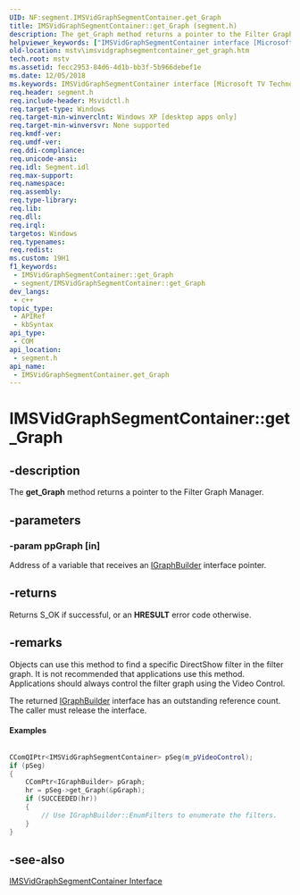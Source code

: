 ```yaml
---
UID: NF:segment.IMSVidGraphSegmentContainer.get_Graph
title: IMSVidGraphSegmentContainer::get_Graph (segment.h)
description: The get_Graph method returns a pointer to the Filter Graph Manager.
helpviewer_keywords: ["IMSVidGraphSegmentContainer interface [Microsoft TV Technologies]","get_Graph method","IMSVidGraphSegmentContainer.get_Graph","IMSVidGraphSegmentContainer::get_Graph","IMSVidGraphSegmentContainerget_Graph","get_Graph","get_Graph method [Microsoft TV Technologies]","get_Graph method [Microsoft TV Technologies]","IMSVidGraphSegmentContainer interface","mstv.imsvidgraphsegmentcontainer_get_graph","segment/IMSVidGraphSegmentContainer::get_Graph"]
old-location: mstv\imsvidgraphsegmentcontainer_get_graph.htm
tech.root: mstv
ms.assetid: fecc2953-84d6-4d1b-bb3f-5b966debef1e
ms.date: 12/05/2018
ms.keywords: IMSVidGraphSegmentContainer interface [Microsoft TV Technologies],get_Graph method, IMSVidGraphSegmentContainer.get_Graph, IMSVidGraphSegmentContainer::get_Graph, IMSVidGraphSegmentContainerget_Graph, get_Graph, get_Graph method [Microsoft TV Technologies], get_Graph method [Microsoft TV Technologies],IMSVidGraphSegmentContainer interface, mstv.imsvidgraphsegmentcontainer_get_graph, segment/IMSVidGraphSegmentContainer::get_Graph
req.header: segment.h
req.include-header: Msvidctl.h
req.target-type: Windows
req.target-min-winverclnt: Windows XP [desktop apps only]
req.target-min-winversvr: None supported
req.kmdf-ver: 
req.umdf-ver: 
req.ddi-compliance: 
req.unicode-ansi: 
req.idl: Segment.idl
req.max-support: 
req.namespace: 
req.assembly: 
req.type-library: 
req.lib: 
req.dll: 
req.irql: 
targetos: Windows
req.typenames: 
req.redist: 
ms.custom: 19H1
f1_keywords:
 - IMSVidGraphSegmentContainer::get_Graph
 - segment/IMSVidGraphSegmentContainer::get_Graph
dev_langs:
 - c++
topic_type:
 - APIRef
 - kbSyntax
api_type:
 - COM
api_location:
 - segment.h
api_name:
 - IMSVidGraphSegmentContainer.get_Graph
---
```


# IMSVidGraphSegmentContainer::get_Graph


## -description

The <b>get_Graph</b> method returns a pointer to the Filter Graph Manager.

## -parameters

### -param ppGraph [in]

Address of a variable that receives an <a href="https://docs.microsoft.com/windows/desktop/api/strmif/nn-strmif-igraphbuilder">IGraphBuilder</a> interface pointer.

## -returns

Returns S_OK if successful, or an <b>HRESULT</b> error code otherwise.

## -remarks

Objects can use this method to find a specific DirectShow filter in the filter graph. It is not recommended that applications use this method. Applications should always control the filter graph using the Video Control.

The returned <a href="https://docs.microsoft.com/windows/desktop/api/strmif/nn-strmif-igraphbuilder">IGraphBuilder</a> interface has an outstanding reference count. The caller must release the interface.


#### Examples


```cpp

CComQIPtr<IMSVidGraphSegmentContainer> pSeg(m_pVideoControl);
if (pSeg)
{
    CComPtr<IGraphBuilder> pGraph;
    hr = pSeg->get_Graph(&pGraph);
    if (SUCCEEDED(hr))
    {
        // Use IGraphBuilder::EnumFilters to enumerate the filters.
    }
}

```

## -see-also

<a href="https://docs.microsoft.com/windows/desktop/api/segment/nn-segment-imsvidgraphsegmentcontainer">IMSVidGraphSegmentContainer Interface</a>

